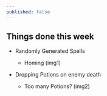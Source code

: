 ```yaml
---
published: false
---
```


## Things done this week
- Randomly Generated Spells
	- Homing (img1)

- Dropping Potions on enemy death
	- Too many Potions? (img2)